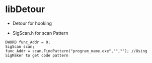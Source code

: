 # libDetour
- Detour for hooking

- SigScan.h for scan Pattern

```
DWORD func_Addr = 0;
SigScan scan;
func_Addr = scan.FindPattern("program_name.exe","",""); //Using SigMaker to get code pattern
```


